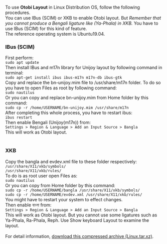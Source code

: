 To use <b>Otobi Layout</b> in Linux Distribution OS, follow the following procedures.<br>
You can use IBus (SCIM) or XKB to enable Otobi layout. But <i>Remember that you cannot produce a Bengali ligature like (Ya-Phala) in XKB.</i>
You have to use IBus (SCIM) for this kind of feature.<br>
The reference operating system is Ubuntu19.04.<br>

<h3>IBus (SCIM)</h3>
First perform:<br>
<code>sudo apt update</code><br>
Then install IBus and m17n library for Unijoy layout by following command in terminal:<br>
<code>sudo apt-get install ibus ibus-m17n m17n-db ibus-gtk</code><br>
Copy and replace the bn-unijoy.mim file to /usr/share/m17n folder. To do so you have to open Files as root by following command:<br>
<code>sudo nautilus</code><br>
Or you can copy and replace bn-unijoy.mim from Home folder by this command:<br>
<code>sudo cp -r /home/USERNAME/bn-unijoy.mim /usr/share/m17n</code><br>
After completing this whole process, you have to restart ibus:<br>
<code>ibus restart</code><br>
Then enable Bengali (Unijoy(m17n)) from:<br>
<code>Settings > Region & Language > Add an Input Source > Bangla</code><br>
This will work as Otobi layout.<br><br>

<h3>XKB</h3>
Copy the bangla and evdev.xml file to these folder respectively:<br>
<code>/usr/share/X11/xkb/symbols/</code><br>
<code>/usr/share/X11/xkb/rules/</code><br>
To do is as root user open Files as:<br>
<code>sudo nautilus</code><br>
Or you can copy from Home folder by this command:<br>
<code>sudo cp -r /home/USERNAME/bangla /usr/share/X11/xkb/symbols/</code><br>
<code>sudo cp -r /home/USERNAME/evdev.xml /usr/share/X11/xkb/rules/</code><br>
You might have to restart your system to effect changes.<br>
Then enable বাংলা from:<br>
<code>Settings > Region & Language > Add an Input Source > Bangla</code><br>
This will work as Otobi layout. But you cannot use some ligatures such as Ya-Phala, Ra-Phala, Reph. Use Show keyboard Layout to examine the layout.<br><br>
For detail information, <a href="https://otobi.000webhostapp.com/data/Linux.tar.xz" title="Archive">download this compressed archive (Linux.tar.xz)</a>.
